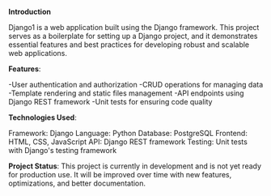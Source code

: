 **Introduction**

Django1 is a web application built using the Django framework. This project serves as a boilerplate for setting up a Django project, and it demonstrates essential features and best practices for developing robust and scalable web applications.

**Features**:

-User authentication and authorization
-CRUD operations for managing data
-Template rendering and static files management
-API endpoints using Django REST framework
-Unit tests for ensuring code quality

**Technologies Used**:

Framework: Django 
Language: Python 
Database: PostgreSQL 
Frontend: HTML, CSS, JavaScript
API: Django REST framework
Testing: Unit tests with Django's testing framework

**Project Status**:
This project is currently in development and is not yet ready for production use. It will be improved over time with new features, optimizations, and better documentation.
